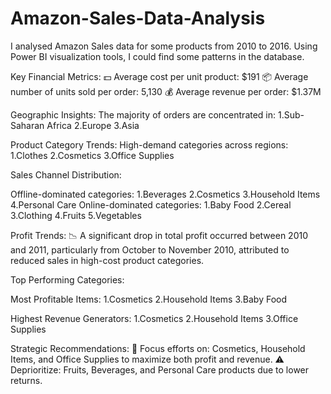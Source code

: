 # Amazon-Sales-Data-Analysis
I analysed Amazon Sales data for some products from 2010 to 2016. Using Power BI visualization tools, I could find some patterns in the database.

Key Financial Metrics:
💵 Average cost per unit product: $191
📦 Average number of units sold per order: 5,130
💰 Average revenue per order: $1.37M

Geographic Insights:
The majority of orders are concentrated in:
1.Sub-Saharan Africa
2.Europe
3.Asia

Product Category Trends:
High-demand categories across regions:
1.Clothes
2.Cosmetics
3.Office Supplies

Sales Channel Distribution:

Offline-dominated categories:
1.Beverages
2.Cosmetics
3.Household Items
4.Personal Care
Online-dominated categories:
1.Baby Food
2.Cereal
3.Clothing
4.Fruits
5.Vegetables

Profit Trends:
📉 A significant drop in total profit occurred between 2010 and 2011, particularly from October to November 2010, attributed to reduced sales in high-cost product categories.

Top Performing Categories:

Most Profitable Items:
1.Cosmetics
2.Household Items
3.Baby Food

Highest Revenue Generators:
1.Cosmetics
2.Household Items
3.Office Supplies

Strategic Recommendations:
📌 Focus efforts on: Cosmetics, Household Items, and Office Supplies to maximize both profit and revenue.
⚠️ Deprioritize: Fruits, Beverages, and Personal Care products due to lower returns.

